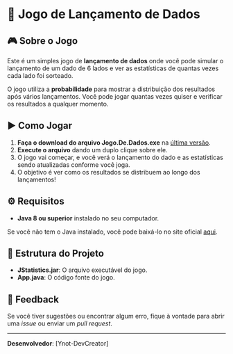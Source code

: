 # 🎲 Jogo de Lançamento de Dados

## 🎮 Sobre o Jogo

Este é um simples jogo de **lançamento de dados** onde você pode simular o lançamento de um dado de 6 lados e ver as estatísticas de quantas vezes cada lado foi sorteado.

O jogo utiliza a **probabilidade** para mostrar a distribuição dos resultados após vários lançamentos. Você pode jogar quantas vezes quiser e verificar os resultados a qualquer momento.

## ▶️ Como Jogar

1. **Faça o download do arquivo Jogo.De.Dados.exe** na [última versão](https://github.com/Ynot-DevCreator/JStatistics/releases/tag/v2.0).
2. **Execute o arquivo** dando um duplo clique sobre ele.
3. O jogo vai começar, e você verá o lançamento do dado e as estatísticas sendo atualizadas conforme você joga.
4. O objetivo é ver como os resultados se distribuem ao longo dos lançamentos!

## ⚙️ Requisitos

- **Java 8 ou superior** instalado no seu computador.

Se você não tem o Java instalado, você pode baixá-lo no site oficial [aqui](https://www.java.com).

## 📂 Estrutura do Projeto

- **JStatistics.jar**: O arquivo executável do jogo.
- **App.java**: O código fonte do jogo.

## 💬 Feedback

Se você tiver sugestões ou encontrar algum erro, fique à vontade para abrir uma *issue* ou enviar um *pull request*.

---

**Desenvolvedor**: [Ynot-DevCreator]
